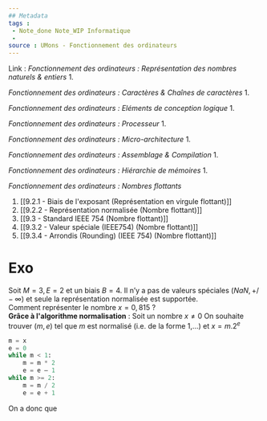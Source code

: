 ```yaml
---
## Metadata
tags : 
 - Note_done Note_WIP Informatique
 - 
source : UMons - Fonctionnement des ordinateurs
---
```


Link :
_Fonctionnement des ordinateurs : Représentation des nombres naturels & entiers_
1.

_Fonctionnement des ordinateurs : Caractères & Chaînes de caractères_
1.

_Fonctionnement des ordinateurs : Eléments de conception logique_
1.

_Fonctionnement des ordinateurs : Processeur_
1.

_Fonctionnement des ordinateurs : Micro-architecture_
1.

_Fonctionnement des ordinateurs : Assemblage & Compilation_
1.

_Fonctionnement des ordinateurs : Hiérarchie de mémoires_
1.

_Fonctionnement des ordinateurs : Nombres flottants_
1. [[9.2.1 - Biais de l'exposant (Représentation en virgule flottant)]]
1. [[9.2.2 - Représentation normalisée (Nombre flottant)]]
2. [[9.3 - Standard IEEE 754 (Nombre flottant)]]
3. [[9.3.2 - Valeur spéciale (IEEE754) (Nombre flottant)]]
4. [[9.3.4 - Arrondis (Rounding) (IEEE 754) (Nombre flottant)]]

# Exo
Soit $M=3, E=2$ et un biais $B=4$. Il n’y a pas de valeurs spéciales ($NaN, +/- ∞$) et seule la représentation normalisée est supportée. 
\
Comment représenter le nombre $x = 0,815$ ?
\
**Grâce à l'algorithme normalisation** : 
Soit un nombre $x\neq 0$ 
On souhaite trouver $(m, e)$ tel que $m$ est normalisé (i.e. de la forme 1,…) et $x = m.2^e$ 
```python
m = x 
e = 0 
while m < 1: 
	m = m * 2 
	e = e – 1 
while m >= 2: 
	m = m / 2
	e = e + 1
```
On a donc que 
